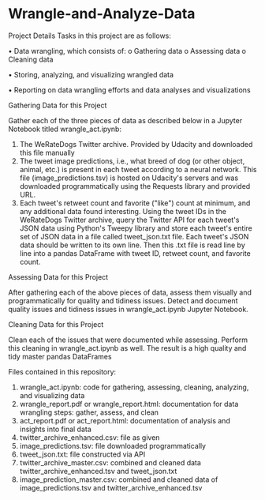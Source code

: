 # Wrangle-and-Analyze-Data

Project Details
Tasks in this project are as follows:

•	Data wrangling, which consists of:
o	Gathering data 
o	Assessing data
o	Cleaning data

•	Storing, analyzing, and visualizing wrangled data

•	Reporting on data wrangling efforts and  data analyses and visualizations


Gathering Data for this Project

Gather each of the three pieces of data as described below in a Jupyter Notebook titled wrangle_act.ipynb:
1.	The WeRateDogs Twitter archive. Provided by Udacity  and downloaded this file manually 
2.	The tweet image predictions, i.e., what breed of dog (or other object, animal, etc.) is present in each tweet according to a neural network. This file (image_predictions.tsv) is hosted on Udacity's servers and was downloaded programmatically using the Requests library and provided URL. 
3.	Each tweet's retweet count and favorite ("like") count at minimum, and any additional data found interesting. Using the tweet IDs in the WeRateDogs Twitter archive, query the Twitter API for each tweet's JSON data using Python's Tweepy library and store each tweet's entire set of JSON data in a file called tweet_json.txt file. Each tweet's JSON data should be written to its own line. Then this .txt file is read line by line into a pandas DataFrame with tweet ID, retweet count, and favorite count. 


Assessing Data for this Project

After gathering each of the above pieces of data, assess them visually and programmatically for quality and tidiness issues. Detect and document quality issues and tidiness issues in wrangle_act.ipynb Jupyter Notebook. 


Cleaning Data for this Project

Clean each of the issues that were documented while assessing. Perform this cleaning in wrangle_act.ipynb as well. The result is a high quality and tidy master pandas DataFrames




Files contained in this repository:
1.	wrangle_act.ipynb: code for gathering, assessing, cleaning, analyzing, and visualizing data
2.	wrangle_report.pdf or wrangle_report.html: documentation for data wrangling steps: gather, assess, and clean
3.	act_report.pdf or act_report.html: documentation of analysis and insights into final data
4.	twitter_archive_enhanced.csv: file as given
5.	image_predictions.tsv: file downloaded programmatically
6.	tweet_json.txt: file constructed via API
7.	twitter_archive_master.csv: combined and cleaned data twitter_archive_enhanced.tsv and tweet_json.txt
8.	image_prediction_master.csv: combined and cleaned data of image_predictions.tsv and twitter_archive_enhanced.tsv
